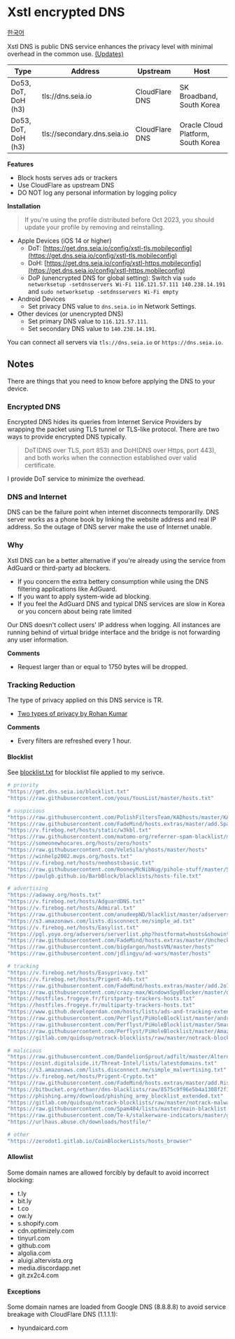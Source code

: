 # Xstl encrypted DNS

[한국어](/README.ko.md)

Xstl DNS is public DNS service enhances the privacy level with minimal overhead in the common use. [(Updates)](/updates/index.md)

| Type                | Address                     | Upstream                             | Host                               |
|---------------------|-----------------------------|--------------------------------------|------------------------------------|
| Do53, DoT, DoH (h3) | tls://dns.seia.io           | CloudFlare DNS                       | SK Broadband, South Korea          |
| Do53, DoT, DoH (h3) | tls://secondary.dns.seia.io | CloudFlare DNS                       | Oracle Cloud Platform, South Korea |

**Features**

- Block hosts serves ads or trackers
- Use CloudFlare as upstream DNS
- DO NOT log any personal information by logging policy

**Installation**

> If you're using the profile distributed before Oct 2023, you should update your profile by removing and reinstalling.

- Apple Devices (iOS 14 or higher)
  - DoT: [https://get.dns.seia.io/config/xstl-tls.mobileconfig](https://get.dns.seia.io/config/xstl-tls.mobileconfig)
  - DoH: [https://get.dns.seia.io/config/xstl-https.mobileconfig](https://get.dns.seia.io/config/xstl-https.mobileconfig)
  - DoP (unencrypted DNS for global setting): Switch via `sudo networksetup -setdnsservers Wi-Fi 116.121.57.111 140.238.14.191` and `sudo networksetup -setdnsservers Wi-Fi empty`
- Android Devices
  - Set privacy DNS value to `dns.seia.io` in Network Settings.
- Other devices (or unencrypted DNS)
  - Set primary DNS value to `116.121.57.111`.
  - Set secondary DNS value to `140.238.14.191`.

You can connect all servers via `tls://dns.seia.io` or `https://dns.seia.io`.

## Notes

There are things that you need to know before applying the DNS to your device.

### Encrypted DNS

Encrypted DNS hides its queries from Internet Service Providers by wrapping the packet using TLS tunnel or TLS-like protocol.
There are two ways to provide encrypted DNS typically.

> DoT(DNS over TLS, port 853) and DoH(DNS over Https, port 443), and both works when the connection established over valid certificate.

I provide DoT service to minimize the overhead.

### DNS and Internet

DNS can be the failure point when internet disconnects temporarilly.
DNS server works as a phone book by linking the website address and real IP address.
So the outage of DNS server make the use of Internet unable.

### Why

Xstl DNS can be a better alternative if you're already using the service from AdGuard or third-party ad blockers.

- If you concern the extra bettery consumption while using the DNS filtering applications like AdGuard.
- If you want to apply system-wide ad blocking.
- If you feel the AdGuard DNS and typical DNS services are slow in Korea or you concern about being rate limited

Our DNS doesn't collect users' IP address when logging.
All instances are running behind of virtual bridge interface and the bridge is not forwarding any user information.

**Comments**

- Request larger than or equal to 1750 bytes will be dropped.

### Tracking Reduction

The type of privacy applied on this DNS service is TR.

- [Two types of privacy by Rohan Kumar](https://seirdy.one/posts/2022/06/25/two-types-of-privacy/)

**Comments**

- Every filters are refreshed every 1 hour.

#### Blocklist

See [blocklist.txt](/blocklist.txt) for blocklist file applied to my serivce.

```bash
# priority
"https://get.dns.seia.io/blocklist.txt"
"https://raw.githubusercontent.com/yous/YousList/master/hosts.txt"

# suspicious
"https://raw.githubusercontent.com/PolishFiltersTeam/KADhosts/master/KADhosts.txt"
"https://raw.githubusercontent.com/FadeMind/hosts.extras/master/add.Spam/hosts"
"https://v.firebog.net/hosts/static/w3kbl.txt"
"https://raw.githubusercontent.com/matomo-org/referrer-spam-blacklist/master/spammers.txt"
"https://someonewhocares.org/hosts/zero/hosts"
"https://raw.githubusercontent.com/VeleSila/yhosts/master/hosts"
"https://winhelp2002.mvps.org/hosts.txt"
"https://v.firebog.net/hosts/neohostsbasic.txt"
"https://raw.githubusercontent.com/RooneyMcNibNug/pihole-stuff/master/SNAFU.txt"
"https://paulgb.github.io/BarbBlock/blacklists/hosts-file.txt"

# advertising
"https://adaway.org/hosts.txt"
"https://v.firebog.net/hosts/AdguardDNS.txt"
"https://v.firebog.net/hosts/Admiral.txt"
"https://raw.githubusercontent.com/anudeepND/blacklist/master/adservers.txt"
"https://s3.amazonaws.com/lists.disconnect.me/simple_ad.txt"
"https://v.firebog.net/hosts/Easylist.txt"
"https://pgl.yoyo.org/adservers/serverlist.php?hostformat=hosts&showintro=0&mimetype=plaintext"
"https://raw.githubusercontent.com/FadeMind/hosts.extras/master/UncheckyAds/hosts"
"https://raw.githubusercontent.com/bigdargon/hostsVN/master/hosts"
"https://raw.githubusercontent.com/jdlingyu/ad-wars/master/hosts"

# tracking
"https://v.firebog.net/hosts/Easyprivacy.txt"
"https://v.firebog.net/hosts/Prigent-Ads.txt"
"https://raw.githubusercontent.com/FadeMind/hosts.extras/master/add.2o7Net/hosts"
"https://raw.githubusercontent.com/crazy-max/WindowsSpyBlocker/master/data/hosts/spy.txt"
"https://hostfiles.frogeye.fr/firstparty-trackers-hosts.txt"
"https://hostfiles.frogeye.fr/multiparty-trackers-hosts.txt"
"https://www.github.developerdan.com/hosts/lists/ads-and-tracking-extended.txt"
"https://raw.githubusercontent.com/Perflyst/PiHoleBlocklist/master/android-tracking.txt"
"https://raw.githubusercontent.com/Perflyst/PiHoleBlocklist/master/SmartTV.txt"
"https://raw.githubusercontent.com/Perflyst/PiHoleBlocklist/master/AmazonFireTV.txt"
"https://gitlab.com/quidsup/notrack-blocklists/raw/master/notrack-blocklist.txt"

# malicious
"https://raw.githubusercontent.com/DandelionSprout/adfilt/master/Alternate%20versions%20Anti-Malware%20List/AntiMalwareHosts.txt"
"https://osint.digitalside.it/Threat-Intel/lists/latestdomains.txt"
"https://s3.amazonaws.com/lists.disconnect.me/simple_malvertising.txt"
"https://v.firebog.net/hosts/Prigent-Crypto.txt"
"https://raw.githubusercontent.com/FadeMind/hosts.extras/master/add.Risk/hosts"
"https://bitbucket.org/ethanr/dns-blacklists/raw/8575c9f96e5b4a1308f2f12394abd86d0927a4a0/bad_lists/Mandiant_APT1_Report_Appendix_D.txt"
"https://phishing.army/download/phishing_army_blocklist_extended.txt"
"https://gitlab.com/quidsup/notrack-blocklists/raw/master/notrack-malware.txt"
"https://raw.githubusercontent.com/Spam404/lists/master/main-blacklist.txt"
"https://raw.githubusercontent.com/Te-k/stalkerware-indicators/master/generated/hosts"
"https://urlhaus.abuse.ch/downloads/hostfile/"

# other
"https://zerodot1.gitlab.io/CoinBlockerLists/hosts_browser"
```

#### Allowlist

Some domain names are allowed forcibly by default to avoid incorrect blocking:

- t.ly
- bit.ly
- t.co
- ow.ly
- s.shopify.com
- cdn.optimizely.com
- tinyurl.com
- github.com
- algolia.com
- aluigi.altervista.org
- media.discordapp.net
- git.zx2c4.com

#### Exceptions

Some domain names are loaded from Google DNS (8.8.8.8) to avoid service breakage with CloudFlare DNS (1.1.1.1):

- hyundaicard.com
